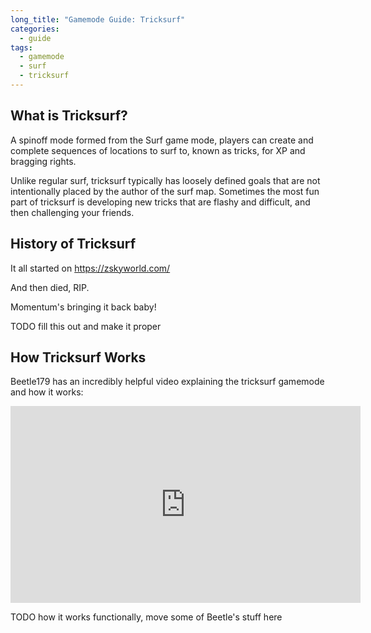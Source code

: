 ```yaml
---
long_title: "Gamemode Guide: Tricksurf"
categories:
  - guide
tags:
  - gamemode
  - surf
  - tricksurf
---
```


## What is Tricksurf?

A spinoff mode formed from the Surf game mode, players can create and complete sequences of locations to surf to, known as tricks, for XP and bragging rights.

Unlike regular surf, tricksurf typically has loosely defined goals that are not intentionally placed by the author of the surf map. Sometimes the most fun part of tricksurf is developing new tricks that are flashy and difficult, and then challenging your friends.

## History of Tricksurf

It all started on 
https://zskyworld.com/

And then died, RIP.

Momentum's bringing it back baby!

TODO fill this out and make it proper

## How Tricksurf Works

Beetle179 has an incredibly helpful video explaining the tricksurf gamemode and how it works:

<iframe width="560" height="315" src="https://www.youtube-nocookie.com/embed/Bcl27Y8pk4A" title="YouTube video player" frameborder="0" allow="accelerometer; autoplay; clipboard-write; encrypted-media; gyroscope; picture-in-picture" allowfullscreen></iframe>

TODO how it works functionally, move some of Beetle's stuff here